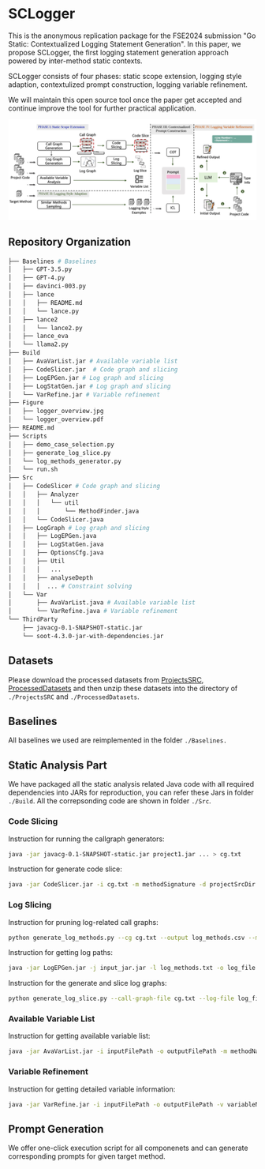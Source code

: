 # SCLogger

This is the anonymous replication package for the FSE2024 submission "Go Static: Contextualized Logging Statement Generation". In this paper, we propose SCLogger, the first  logging statement generation approach powered by inter-method static contexts.

SCLogger consists of four phases: static scope extension, logging style adaption, contextulized prompt construction, logging variable refinement.

We will maintain this open source tool once the paper get accepted and continue improve the tool for further practical application.

![overview](Figure/logger_overview.jpg)

## Repository Organization
```bash
├── Baselines # Baselines
│   ├── GPT-3.5.py
│   ├── GPT-4.py
│   ├── davinci-003.py
│   ├── lance
│   │   ├── README.md
│   │   └── lance.py
│   ├── lance2
│   │   └── lance2.py
│   ├── lance_eva
│   └── llama2.py
├── Build
│   ├── AvaVarList.jar # Available variable list
│   ├── CodeSlicer.jar  # Code graph and slicing
│   ├── LogEPGen.jar # Log graph and slicing
│   ├── LogStatGen.jar # Log graph and slicing
│   └── VarRefine.jar # Variable refinement
├── Figure
│   ├── logger_overview.jpg
│   └── logger_overview.pdf
├── README.md
├── Scripts
│   ├── demo_case_selection.py
│   ├── generate_log_slice.py
│   └── log_methods_generator.py
│   └── run.sh
├── Src
│   ├── CodeSlicer # Code graph and slicing
│   │   ├── Analyzer
│   │   │   └── util
│   │   │       └── MethodFinder.java
│   │   └── CodeSlicer.java
│   ├── LogGraph # Log graph and slicing
│   │   ├── LogEPGen.java
│   │   ├── LogStatGen.java
│   │   ├── OptionsCfg.java
│   │   ├── Util
│   │   │   ... 
│   │   ├── analyseDepth
│   │   │  ... # Constraint solving
│   └── Var
│       ├── AvaVarList.java # Available variable list
│       └── VarRefine.java # Variable refinement
└── ThirdParty
    ├── javacg-0.1-SNAPSHOT-static.jar
    └── soot-4.3.0-jar-with-dependencies.jar
```

## Datasets

Please download the processed datasets from [ProjectsSRC](https://drive.google.com/file/d/13f1qzi3Il5LHdeIiE7jw1cZTXo5PSwF_/view?usp=sharing), [ProcessedDatasets](https://drive.google.com/file/d/1sKaj_Bn1xYtACHQk2j7tIAQr5bGabBdw/view?usp=sharing) and then unzip these datasets into the directory of `./ProjectsSRC` and `./ProcessedDatasets`.

## Baselines

All baselines we used are reimplemented in the folder `./Baselines.`

## Static Analysis Part
We have packaged all the static analysis related Java code with all required dependencies into JARs for reproduction, you can refer these Jars in folder `./Build`. All the correpsonding code are shown in folder `./Src`.

### Code Slicing
Instruction for running the callgraph generators:

```bash
java -jar javacg-0.1-SNAPSHOT-static.jar project1.jar ... > cg.txt
```
Instruction for generate code slice:

```bash
java -jar CodeSlicer.jar -i cg.txt -m methodSignature -d projectSrcDir
```


### Log Slicing

Instruction for pruning log-related call graphs:

```bash
python generate_log_methods.py --cg cg.txt --output log_methods.csv --matcher 'log'
```

Instruction for getting log paths:

```bash
java -jar LogEPGen.jar -j input_jar.jar -l log_methods.txt -o log_file.json
```

Instruction for the generate and slice log graphs:

```bash
python generate_log_slice.py --call-graph-file cg.txt --log-file log_file.json --method target_method_signature --output-path ./prompts --hop 2
```


### Available Variable List
Instruction for getting available variable list:
```bash
java -jar AvaVarList.jar -i inputFilePath -o outputFilePath -m methodName -s srcPathsFilePath -c classpathEntriesFilePath
```

### Variable Refinement
Instruction for getting detailed variable information:
```bash
java -jar VarRefine.jar -i inputFilePath -o outputFilePath -v variableName -s srcPathsFilePath -c classpathEntriesFilePath
```

## Prompt Generation
We offer one-click execution script for all componenets and can generate corresponding prompts for given target method.
